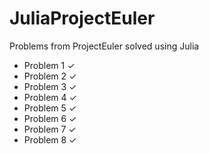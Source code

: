 JuliaProjectEuler
=================

Problems from ProjectEuler solved using Julia

- Problem 1 ✓
- Problem 2 ✓
- Problem 3 ✓
- Problem 4 ✓
- Problem 5 ✓
- Problem 6 ✓
- Problem 7 ✓
- Problem 8 ✓
